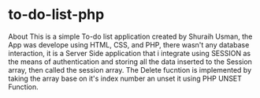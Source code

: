 # to-do-list-php

About
This is a simple To-do list application created by Shuraih Usman, the App was develope using HTML, CSS, and PHP, there wasn't any database interaction, it is a Server Side application that i integrate using SESSION as the means of authentication and storing all the data inserted to the Session array, then called the session array. The Delete fucntion is implemented by taking the array base on it's index number an unset it using PHP UNSET Function.
